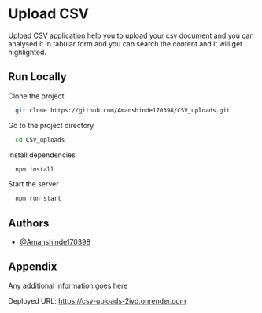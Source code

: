 # Upload CSV

Upload CSV application help you to upload your csv document and you can analysed it in tabular form and you can search the content and it will get highlighted.

## Run Locally

Clone the project

```bash
  git clone https://github.com/Amanshinde170398/CSV_uploads.git
```

Go to the project directory

```bash
  cd CSV_uploads
```

Install dependencies

```bash
  npm install
```

Start the server

```bash
  npm run start
```

## Authors

- [@Amanshinde170398](https://github.com/Amanshinde170398)

## Appendix

Any additional information goes here

Deployed URL: https://csv-uploads-2ivd.onrender.com
